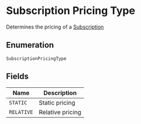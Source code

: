 
# Subscription Pricing Type

Determines the pricing of a [Subscription](../../doc/models/subscription.md)

## Enumeration

`SubscriptionPricingType`

## Fields

| Name | Description |
|  --- | --- |
| `STATIC` | Static pricing |
| `RELATIVE` | Relative pricing |

